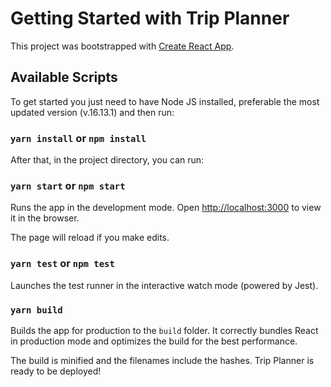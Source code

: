 # Getting Started with Trip Planner

This project was bootstrapped with [Create React App](https://github.com/facebook/create-react-app).

## Available Scripts

To get started you just need to have Node JS installed, preferable the most updated version (v.16.13.1) and then run:

### `yarn install` or `npm install`

After that, in the project directory, you can run:

### `yarn start` or `npm start`

Runs the app in the development mode.
Open [http://localhost:3000](http://localhost:3000) to view it in the browser.

The page will reload if you make edits.

### `yarn test` or `npm test`

Launches the test runner in the interactive watch mode (powered by Jest).

### `yarn build`

Builds the app for production to the `build` folder.
It correctly bundles React in production mode and optimizes the build for the best performance.

The build is minified and the filenames include the hashes.
Trip Planner is ready to be deployed!
